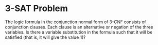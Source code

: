# 3-SAT Problem

The logic formula in the conjunction normal form of 3-CNF consists of conjunction clauses. Each clause is an alternative or negation of the three variables. Is there a variable substitution in the formula such that it will be satisfied (that is, it will give the value 1)?
